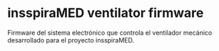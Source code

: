 # insspiraMED ventilator firmware

Firmware del sistema electrónico que controla el ventilador mecánico desarrollado para el proyecto insspiraMED.

